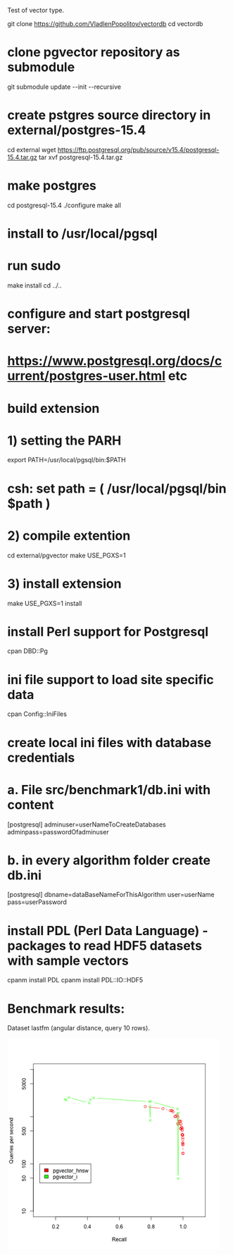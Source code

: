 Test of vector type.

git clone https://github.com/VladlenPopolitov/vectordb
cd vectordb
# clone pgvector repository as submodule
git submodule update --init --recursive
# create pstgres source directory in external/postgres-15.4
cd external 
wget https://ftp.postgresql.org/pub/source/v15.4/postgresql-15.4.tar.gz
tar xvf postgresql-15.4.tar.gz
# make postgres 
cd postgresql-15.4
./configure
make all
# install to /usr/local/pgsql
# run sudo
make install
cd ../..
# configure and start postgresql server:
# https://www.postgresql.org/docs/current/postgres-user.html etc
# build extension
# 1) setting the PARH
export PATH=/usr/local/pgsql/bin:$PATH
# csh: set path = ( /usr/local/pgsql/bin $path )

# 2) compile extention
cd external/pgvector
make USE_PGXS=1
# 3) install extension
make USE_PGXS=1 install

# install Perl support for Postgresql
cpan DBD::Pg
# ini file support to load site specific data
cpan Config::IniFiles

# create local ini files with database credentials
# a. File src/benchmark1/db.ini with content
[postgresql]
adminuser=userNameToCreateDatabases
adminpass=passwordOfadminuser

# b. in every algorithm folder create db.ini
[postgresql]
dbname=dataBaseNameForThisAlgorithm
user=userName
pass=userPassword

# install PDL (Perl Data Language) - packages to read HDF5 datasets with sample vectors
cpanm install PDL
cpanm install PDL::IO::HDF5


# Benchmark results:
Dataset lastfm (angular distance, query 10 rows).

![Benchmark](results/lastfm/10/benchmark.png?raw=true "Benchmark")




